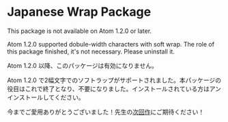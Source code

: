 # Japanese Wrap Package

This package is not available on Atom 1.2.0 or later.

Atom 1.2.0 supported dobule-width characters with soft wrap. The role of this package finished, it's not necessary. Please uninstall it.

Atom 1.2.0 以降、このパッケージは有効になりません。

Atom 1.2.0 で2幅文字でのソフトラップがサポートされました。本パッケージの役目はこれで終了となり、不要になりました。インストールされている方はアンインストールしてください。

今までご愛用ありがとうございました！先生の[次回作](https://atom.io/packages/wrap-style)にご期待ください！
